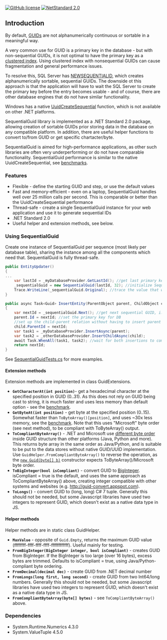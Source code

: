 [![GitHub license](https://img.shields.io/badge/licence-MPL%202.0-brightgreen.svg)](https://github.com/SanderSade/SequentialGuid/blob/master/LICENSE)
[![NetStandard 2.0](https://img.shields.io/badge/-.NET%20Standard%202.0-green.svg)](https://github.com/dotnet/standard/blob/master/docs/versions/netstandard2.0.md)

## Introduction

By default, [GUIDs](https://en.wikipedia.org/wiki/Universally_unique_identifier) are not alphanumerically continuous or sortable in a meaningful way.

A very common use for GUID is a primary key in the database - but with non-sequential GUIDs, it is not optimal to have the primary key as a [clustered index](https://docs.microsoft.com/en-us/sql/relational-databases/indexes/clustered-and-nonclustered-indexes-described?view=sql-server-2017). Using clustered index with nonsequential GUIDs can cause fragmentation and general performance issues.

To resolve this, SQL Server has [NEWSEQUENTIALID](https://docs.microsoft.com/en-us/sql/t-sql/functions/newsequentialid-transact-sql?view=sql-server-ver15), which creates alphanumerically sortable, sequential GUIDs. The downside ot this approach is that the application will have to wait the SQL Server to create the primary key before the entry becomes usable - and of course, there are other database engines that do not have similar functionality.

Windows has a native [UuidCreateSequential](https://docs.microsoft.com/en-us/windows/desktop/api/rpcdce/nf-rpcdce-uuidcreatesequential) function, which is not available on other .NET platforms.

SequentialGuid library is implemented as a .NET Standard 2.0 package, allowing creation of sortable GUIDs prior storing data in the database on any compatible platform. In addition, there are useful helper functions to convert to/from GUID or get specific chartacter/byte.

SequentialGuid is aimed for high-performance applications, as other such libraries are often very underperforming or do not have comparable functionality. SequentialGuid performance is similar to the native UuidCreateSequential, see [benchmarks](https://github.com/SanderSade/SequentialGuid/blob/master/Tests/PerformanceTests/Results/PerformanceTests.SequentialGuidBenchmark-report-github.md).


### Features
* Flexible - define the starting GUID and step, or use the default values
* Fast and memory-efficient - even on a laptop, SequentialGuid handles well over 25 million calls per second. This is comparable or better than the UuidCreateSequential performance
* Thread-safe - create a single SequentialGuid instance for your web application and use it to generate sequential IDs
* .NET Standard 2.0
* Useful helper and extension methods, see below.

### Using SequentialGuid
Create one instance of SequentialGuid per sequence (most likely per database table), sharing the instance among all the components which need that. SequentialGuid is fully thread-safe.


```C#
public EntityUpdater()
{
...
	var lastId = _myDatabaseProvider.GetLastId(); //get last primary key value (GUID) from the database
	_sequentialGuid = new SequentialGuid(lastId, 32); //initialize SequentialGuid with lastId as base value and step 32
	Trace.WriteLine(_sequentialGuid.Original); //trace the value that we used
}

public async Task<Guid> InsertEntity(ParentObject parent, ChildObject child)
{
	var nextId = _sequentialGuid.Next(); //get next sequential GUID, i.e. last + 32
	parent.Id = nextId; //set the primary key for DB
	//set up the child-parent relation without having to insert parent object first and wait for the result
	child.ParentId = nextId; 
	var task1 = _myDatabaseProvider.InsertAsync(parent); 
	var task2 = _otherDatabaseProvider.InsertChildAsync(child);
	await Task.WhenAll(task1, task2); //wait for both insertions to complete
	return nextId;
}
```
See [SequentialGuidTests.cs](https://github.com/SanderSade/SequentialGuid/blob/master/Tests/Sander.SequentialGuid.Tests/SequentialGuidTests.cs) for more examples.


#### Extension methods
Extension methods are implemented in class GuidExtensions.

* **`GetCharacterAt(int position)`**- get a hexadecimal character at the specified position in GUID (0..31). As this does not rely on GUID being cast to string, it is much faster and uses less memory than default option - see the [benchmark](https://github.com/SanderSade/SequentialGuid/blob/master/Tests/PerformanceTests/Results/PerformanceTests.CharacterAtBenchmark-report-github.md).
*  **`GetByteAt(int position)`** - get byte at the specified position (0..15). Somewhat faster than ``ToByteArray()[position]``, and uses ~30x less memory, see the [benchmark](https://github.com/SanderSade/SequentialGuid/blob/master/Tests/PerformanceTests/Results/PerformanceTests.GetByteAtBenchmark-report-github.md). Note that this uses "Microsoft" byte order (see next method), to be compliant with ToByteArray() output.
* **`ToCompliantByteArray()`** - .NET and Microsoft use [different byte order](https://stackoverflow.com/questions/9195551/why-does-guid-tobytearray-order-the-bytes-the-way-it-does) inside GUID structure than other platforms (Java, Python and more). This returns byte array in the same order as Java/Python, and is suitable to be put to the data stores without native GUID/UUID implementation. Use `GuidHelper.FromCompliantByteArray()` to reverse the operation, as the [`new Guid(byte[] b)`](https://docs.microsoft.com/en-us/dotnet/api/system.guid.-ctor?view=netframework-4.7.2#System_Guid__ctor_System_Byte___) constructor expects ToByteArray()/Microsoft byte order.
* **`ToBigInteger(bool isCompliant)`** - convert GUID to [BigInteger](https://docs.microsoft.com/en-us/dotnet/api/system.numerics.biginteger?view=netframework-4.7.2). isCompliant = true is the default, and uses the same approach as ToCompliantByteArray() above, creating integer compatible with other systems and websites (e.g. http://guid-convert.appspot.com).
* **`ToLongs()`** - convert GUID to (long, long) C# 7 tuple. Generally this should not be needed, but some Javascript libraries have used two integers to represent GUID, which doesn't exist as a native data type in JS.

#### Helper methods
Helper methods are in static class GuidHelper.

* **`MaxValue`** - opposite of `Guid.Empty`, returns the maximum GUID value (ffffffff-ffff-ffff-ffff-ffffffffffff). Useful mainly for testing.
* **`FromBigInteger(BigInteger integer, bool isCompliant)`** - creates GUID from BigInteger. If the BigInteger is too large (over 16 bytes), excess bytes are trimmed. Defaults to isCompliant = true, using Java/Python-compliant byte ordering.
* **`FromDecimal(decimal dec)`** - create GUID from .NET decimal number
* **`FromLongs(long first, long second)`** - create GUID from two Int64/long numbers. Generally this should not be needed, but some Javascript libraries have used two integers to represent GUID, which doesn't exist as a native data type in JS.
* **`FromCompliantByteArray(byte[] bytes)`** - see `ToCompliantByteArray()` above.

### Dependencies
* System.Runtime.Numerics 4.3.0
* System.ValueTuple 4.5.0